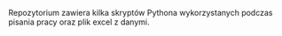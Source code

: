 Repozytorium zawiera kilka skryptów Pythona wykorzystanych podczas pisania pracy oraz plik excel z danymi.
